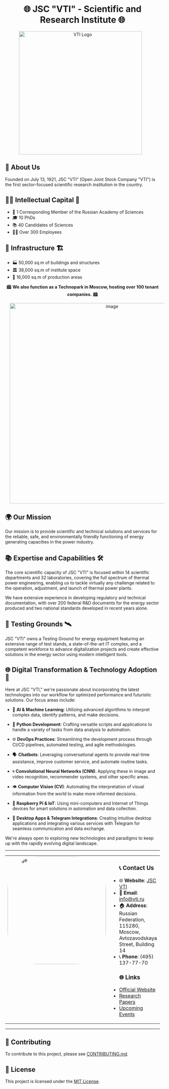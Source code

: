 <div align="center">

# 🌐 JSC "VTI" - Scientific and Research Institute 🌐
  
<p align="center">
  <img src="https://vti.ru/templates/vti//images/logo.png" alt="VTI Logo" width="400" style="vertical-align:middle; margin-right: 15px;">
</p>


</div>

## 🌟 About Us

Founded on July 13, 1921, JSC "VTI" (Open Joint Stock Company "VTI") is the first sector-focused scientific research institution in the country.

## 👩‍🔬 Intellectual Capital 🧠

- 🏅 1 Corresponding Member of the Russian Academy of Sciences
- 🎓 10 PhDs
- 📚 40 Candidates of Sciences
- 🧑‍💻 Over 300 Employees

## 🏢 Infrastructure 🏗️

- 🏭 50,000 sq.m of buildings and structures
- 🏛️ 38,000 sq.m of institute space
- 🏬 16,000 sq.m of production areas

<div align="center">

🏙️ **We also function as a Technopark in Moscow, hosting over 100 tenant companies.** 🏙️

<p align="center">
  <img src="https://github.com/VTI-Digital/.github/assets/99917230/88e9eaae-0393-44c0-a86a-6cdde7b6c0af" alt="image" width="650"style="vertical-align:middle; margin-left: 15px;">
</p>
</div>


## 🌍 Our Mission

Our mission is to provide scientific and technical solutions and services for the reliable, safe, and environmentally friendly functioning of energy generating capacities in the power industry.

## 📚 Expertise and Capabilities 🛠️

The core scientific capacity of JSC "VTI" is focused within 14 scientific departments and 32 laboratories, covering the full spectrum of thermal power engineering, enabling us to tackle virtually any challenge related to the operation, adjustment, and launch of thermal power plants. 

We have extensive experience in developing regulatory and technical documentation, with over 200 federal R&D documents for the energy sector produced and two national standards developed in recent years alone.

## 🧪 Testing Grounds 🛰️

JSC "VTI" owns a Testing Ground for energy equipment featuring an extensive range of test stands, a state-of-the-art IT complex, and a competent workforce to advance digitalization projects and create effective solutions in the energy sector using modern intelligent tools.


## 🌐 Digital Transformation & Technology Adoption 🤖

Here at JSC "VTI," we're passionate about incorporating the latest technologies into our workflow for optimized performance and futuristic solutions. Our focus areas include:

- 🤖 **AI & Machine Learning**: Utilizing advanced algorithms to interpret complex data, identify patterns, and make decisions.
  
- 🐍 **Python Development**: Crafting versatile scripts and applications to handle a variety of tasks from data analysis to automation.
  
- 🌐 **DevOps Practices**: Streamlining the development process through CI/CD pipelines, automated testing, and agile methodologies.
  
- 🗣 **Chatbots**: Leveraging conversational agents to provide real-time assistance, improve customer service, and automate routine tasks.
  
- 🌀 **Convolutional Neural Networks (CNN)**: Applying these in image and video recognition, recommender systems, and other specific areas.
  
- 👁 **Computer Vision (CV)**: Automating the interpretation of visual information from the world to make more informed decisions.

- 🥧 **Raspberry Pi & IoT**: Using mini-computers and Internet of Things devices for smart solutions in automation and data collection.
  
- 💌 **Desktop Apps & Telegram Integrations**: Creating intuitive desktop applications and integrating various services with Telegram for seamless communication and data exchange.

We're always open to exploring new technologies and paradigms to keep up with the rapidly evolving digital landscape.

---

<table style="width: 100%; border-collapse: collapse;">
    <tr>
      <td valign="top" style="width: 35%;">
          <div style="border-radius: 30%; overflow: hidden;">
              <img src="https://github.com/VTI-Digital/.github/assets/99917230/d9bf5ad2-2474-4379-b4af-261fef9c5391" alt="image" width="320" height="350">
          </div>
      </td>
      <td valign="top" style="width: 50%; padding-right: 20px;">
            <ul>
            <h3> 📞 Contact Us</h3>
            <li>🌐 <b>Website</b>: <a href="https://vti.ru/">JSC VTI</a></li>
            <li>📧 <b>Email</b>: <a href="mailto:info@vti.ru">info@vti.ru</a></li>
            <li>🏠 <b>Address</b>: Russian Federation, 115280,  <br>Moscow, Avtozavodskaya Street, Building 14</li>
            <li>📞 <b>Phone</b>: (495) 137-77-70</li>
            <h3> 🌐 Links </h3>
            <li><a href="https://vti.ru/">Official Website</a></li>
            <li><a href="https://vti.ru/public/">Research Papers</a></li>
            <li><a href="https://vti.ru/scientific-event/plan-of-scientific-events/">Upcoming Events</a></li>
            </ul>
        </td>
      <td valign="top" style="width: 15%;">
        <div style="border-radius: 30%; overflow: hidden;">
            <img src="https://github.com/VTI-Digital/.github/assets/99917230/168d36ad-e92e-46b9-a3e9-4d01305209bd" alt="VTI" height="350">
        </div>
      </td>
    </tr>
</table>

---

## 🤝 Contributing

To contribute to this project, please see [CONTRIBUTING.md](CONTRIBUTING.md).

## 📜 License

This project is licensed under the [MIT License](LICENSE.md).
